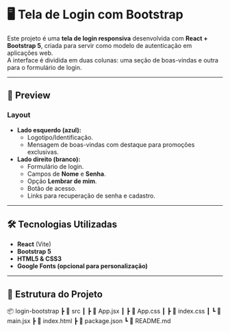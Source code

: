 # 🖥️ Tela de Login com Bootstrap

Este projeto é uma **tela de login responsiva** desenvolvida com **React + Bootstrap 5**, criada para servir como modelo de autenticação em aplicações web.  
A interface é dividida em duas colunas: uma seção de boas-vindas e outra para o formulário de login.

---

## 📸 Preview

### Layout
- **Lado esquerdo (azul):**
  - Logotipo/Identificação.
  - Mensagem de boas-vindas com destaque para promoções exclusivas.
- **Lado direito (branco):**
  - Formulário de login.
  - Campos de **Nome** e **Senha**.
  - Opção **Lembrar de mim**.
  - Botão de acesso.
  - Links para recuperação de senha e cadastro.

---

## 🛠️ Tecnologias Utilizadas

- **React** (Vite)
- **Bootstrap 5**
- **HTML5 & CSS3**
- **Google Fonts (opcional para personalização)**

---

## 📂 Estrutura do Projeto

📦 login-bootstrap
┣ 📂 src
┃ ┣ 📜 App.jsx
┃ ┣ 📜 App.css
┃ ┣ 📜 index.css
┃ ┗ 📜 main.jsx
┣ 📜 index.html
┣ 📜 package.json
┗ 📜 README.md